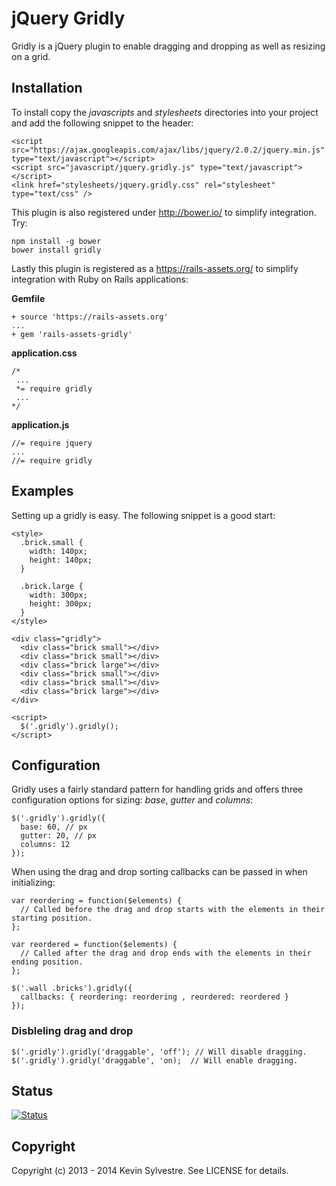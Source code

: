 # jQuery Gridly

Gridly is a jQuery plugin to enable dragging and dropping as well as resizing on a grid.

## Installation

To install copy the *javascripts* and *stylesheets* directories into your project and add the following snippet to the header:

    <script src="https://ajax.googleapis.com/ajax/libs/jquery/2.0.2/jquery.min.js" type="text/javascript"></script>
    <script src="javascript/jquery.gridly.js" type="text/javascript"></script>
    <link href="stylesheets/jquery.gridly.css" rel="stylesheet" type="text/css" />

This plugin is also registered under http://bower.io/ to simplify integration. Try:

    npm install -g bower
    bower install gridly

Lastly this plugin is registered as a https://rails-assets.org/ to simplify integration with Ruby on Rails applications:

**Gemfile**

    + source 'https://rails-assets.org'
    ...
    + gem 'rails-assets-gridly'

**application.css**

    /*
     ...
     *= require gridly
     ...
    */

**application.js**

    //= require jquery
    ...
    //= require gridly

## Examples

Setting up a gridly is easy. The following snippet is a good start:

    <style>
      .brick.small {
        width: 140px;
        height: 140px;
      }

      .brick.large {
        width: 300px;
        height: 300px;
      }
    </style>

    <div class="gridly">
      <div class="brick small"></div>
      <div class="brick small"></div>
      <div class="brick large"></div>
      <div class="brick small"></div>
      <div class="brick small"></div>
      <div class="brick large"></div>
    </div>

    <script>
      $('.gridly').gridly();
    </script>

## Configuration

Gridly uses a fairly standard pattern for handling grids and offers three configuration options for sizing: *base*, *gutter* and *columns*:

    $('.gridly').gridly({
      base: 60, // px 
      gutter: 20, // px
      columns: 12
    });

When using the drag and drop sorting callbacks can be passed in when initializing:

    var reordering = function($elements) {
      // Called before the drag and drop starts with the elements in their starting position.
    };

    var reordered = function($elements) {
      // Called after the drag and drop ends with the elements in their ending position.
    };

    $('.wall .bricks').gridly({
      callbacks: { reordering: reordering , reordered: reordered }
    });

### Disbleling drag and drop

```
$('.gridly').gridly('draggable', 'off'); // Will disable dragging.
$('.gridly').gridly('draggable', 'on);  // Will enable dragging.
```

## Status

[![Status](https://travis-ci.org/ksylvest/jquery-gridly.png)](https://travis-ci.org/ksylvest/jquery-gridly)

## Copyright

Copyright (c) 2013 - 2014 Kevin Sylvestre. See LICENSE for details.
